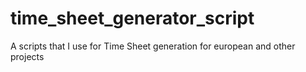 # time_sheet_generator_script
A scripts that I use for Time Sheet generation for european and other projects
